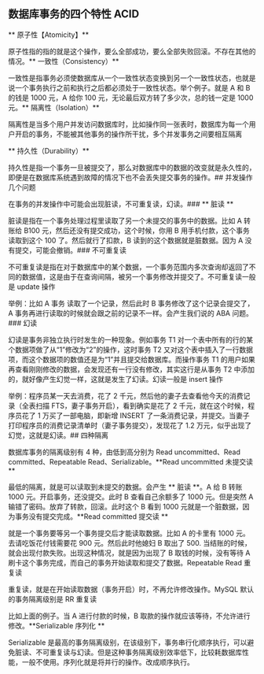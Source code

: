 ## 数据库事务的四个特性 **ACID**

** 原子性【Atomicity】**

原子性指的指的就是这个操作，要么全部成功，要么全部失败回滚。不存在其他的情况。** 一致性（Consistency）**

一致性是指事务必须使数据库从一个一致性状态变换到另一个一致性状态，也就是说一个事务执行之前和执行之后都必须处于一致性状态。举个例子。就是 A 和 B 的钱是 1000 元，A 给你 100 元，无论最后双方转了多少次，总的钱一定是 1000 元。** 隔离性（Isolation）**

隔离性是当多个用户并发访问数据库时，比如操作同一张表时，数据库为每一个用户开启的事务，不能被其他事务的操作所干扰，多个并发事务之间要相互隔离

** 持久性（Durability）**

持久性是指一个事务一旦被提交了，那么对数据库中的数据的改变就是永久性的，即便是在数据库系统遇到故障的情况下也不会丢失提交事务的操作。## 并发操作几个问题

在事务的并发操作中可能会出现脏读，不可重复读，幻读。### ** 脏读 **

脏读是指在一个事务处理过程里读取了另一个未提交的事务中的数据。比如 A 转账给 B100 元，然后还没有提交成功，这个时候，你用 B 用手机付款，这个事务读取到这个 100 了。然后就行了扣款，B 读到的这个数据就是脏数据。因为 A 没有提交，可能会撤销。### 不可重复读

不可重复读是指在对于数据库中的某个数据，一个事务范围内多次查询却返回了不同的数据值，这是由于在查询间隔，被另一个事务修改并提交了。不可重复读一般是 update 操作

举例：比如 A 事务 读取了一个记录，然后此时 B 事务修改了这个记录会提交了，A 事务再进行读取的时候就会跟之前的记录不一样。会产生我们说的 ABA 问题。### 幻读

幻读是事务非独立执行时发生的一种现象。例如事务 T1 对一个表中所有的行的某个数据项做了从“1”修改为“2”的操作，这时事务 T2 又对这个表中插入了一行数据项，而这个数据项的数值还是为“1”并且提交给数据库。而操作事务 T1 的用户如果再查看刚刚修改的数据，会发现还有一行没有修改，其实这行是从事务 T2 中添加的，就好像产生幻觉一样，这就是发生了幻读。幻读一般是 insert 操作

举例：程序员某一天去消费，花了 2 千元，然后他的妻子去查看他今天的消费记录（全表扫描 FTS，妻子事务开启），看到确实是花了 2 千元，就在这个时候，程序员花了 1 万买了一部电脑，即新增 INSERT 了一条消费记录，并提交。当妻子打印程序员的消费记录清单时（妻子事务提交），发现花了 1.2 万元，似乎出现了幻觉，这就是幻读。## 四种隔离

数据库事务的隔离级别有 4 种，由低到高分别为 Read uncommitted、Read committed、Repeatable Read、Serializable。**Read uncommitted 未提交读 **

最低的隔离，就是可以读取到未提交的数据。会产生 ** 脏读 **。A 给 B 转账 1000 元。开启事务，还没提交。此时 B 查看自己余额多了 1000 元。但是突然 A 输错了密码。放弃了转款，回滚。此时这个 B 看到 1000 元就是一个脏数据，因为事务没有提交完成。**Read committed 提交读 **

就是一个事务要等另一个事务提交后才能读取数据。比如 A 的卡里有 1000 元。去请吃饭花付钱需要花 900 元。然后此时他媳妇 B 取出了 500. 当结账的时候，就会出现付款失败。出现这种情况，就是因为出现了 B 取钱的时候，没有等待 A 刷卡这个事务完成，而自己的事务开始读取和提交了数据。Repeatable Read 重复读 

重复读，就是在开始读取数据（事务开启）时，不再允许修改操作。MySQL 默认的事务隔离级别是 RR 重复读

比如上面的例子。当 A 进行付款的时候，B 取款的操作就应该等待，不允许进行修改。**Serializable 序列化 **

Serializable 是最高的事务隔离级别，在该级别下，事务串行化顺序执行，可以避免脏读、不可重复读与幻读。但是这种事务隔离级别效率低下，比较耗数据库性能，一般不使用。序列化就是将并行的操作。改成顺序执行。